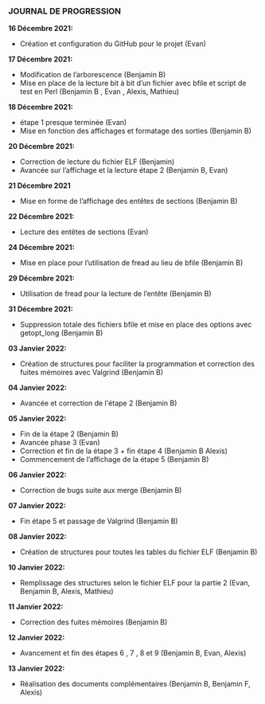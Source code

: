 ### JOURNAL DE PROGRESSION

**16 Décembre 2021:**<br>
- Création et configuration du GitHub pour le projet (Evan)

**17 Décembre 2021:**<br>
- Modification de l’arborescence (Benjamin B)<br>
- Mise en place de la lecture bit à bit d’un fichier avec bfile et script de test en Perl (Benjamin B , Evan , Alexis, Mathieu)

**18 Décembre 2021:**<br>
- étape 1 presque terminée (Evan)<br>
- Mise en fonction des affichages et formatage des sorties (Benjamin B)

**20 Décembre 2021:**<br>
- Correction de lecture du fichier ELF (Benjamin)<br>
- Avancée sur l’affichage et la lecture étape 2 (Benjamin B, Evan)

**21 Décembre 2021**<br>
- Mise en forme de l’affichage des entêtes de sections (Benjamin B)

**22 Décembre 2021:**<br>
- Lecture des entêtes de sections (Evan)

**24 Décembre 2021:**<br>
- Mise en place pour l’utilisation de fread au lieu de bfile (Benjamin B)

**29 Décembre 2021:**<br>
- Utilisation de fread pour la lecture de l’entête (Benjamin B)

**31 Décembre 2021:**<br>
- Suppression totale des fichiers bfile et mise en place des options avec getopt_long  (Benjamin B)

**03 Janvier 2022:**<br>
- Création de structures pour faciliter la programmation et correction des fuites mémoires avec Valgrind (Benjamin B)

**04 Janvier 2022:**<br>
- Avancée et correction de l'étape 2 (Benjamin B)

**05 Janvier 2022:**<br>
- Fin de la étape 2 (Benjamin B)<br>
- Avancée phase 3 (Evan)<br>
- Correction et fin de la étape 3 + fin étape 4 (Benjamin B Alexis)<br>
- Commencement de l’affichage de la étape 5 (Benjamin B)

**06 Janvier 2022:** <br>
- Correction de bugs suite aux merge (Benjamin B)

**07 Janvier 2022:**<br>
- Fin étape 5 et passage de Valgrind (Benjamin B)

**08 Janvier 2022:**<br>
- Création de structures pour toutes les tables du fichier ELF (Benjamin B)

**10 Janvier 2022:**<br>
- Remplissage des structures selon le fichier ELF pour la partie 2 (Evan, Benjamin B, Alexis, Mathieu)

**11 Janvier 2022:**<br>
- Correction des fuites mémoires (Benjamin B)

**12 Janvier 2022:**<br>
- Avancement et fin des étapes 6 , 7 , 8 et 9 (Benjamin B, Evan, Alexis)

**13 Janvier 2022:**<br>
- Réalisation des documents complémentaires (Benjamin B, Benjamin F, Alexis)
